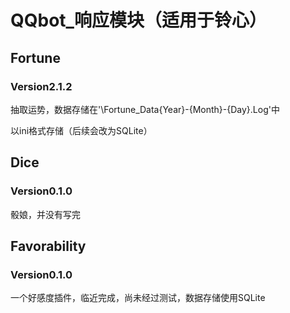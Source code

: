 # QQbot_响应模块（适用于铃心）

## Fortune
### Version2.1.2

抽取运势，数据存储在'\Fortune_Data\{Year}-{Month}-{Day}.Log'中

以ini格式存储（后续会改为SQLite）

## Dice
### Version0.1.0

骰娘，并没有写完

## Favorability
### Version0.1.0

一个好感度插件，临近完成，尚未经过测试，数据存储使用SQLite
